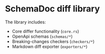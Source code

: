 # SchemaDoc diff library

The library includes:
- Core differ functionality (`core.rs`)
- OpenApi schemas (`schemas/*`)
- Breaking-changes checkers (`checkers/*`)
- Markdown diff exporter (`exporters/*`)